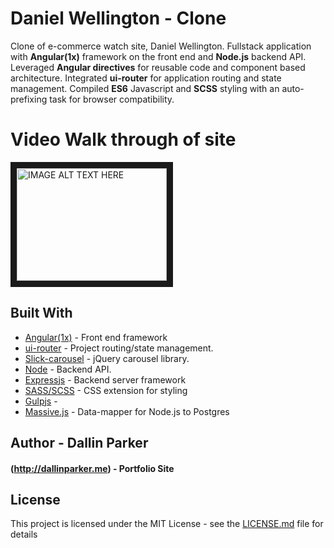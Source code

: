 # Daniel Wellington - Clone

Clone of e-commerce watch site, Daniel Wellington. Fullstack application with **Angular(1x)** framework on the front end and 
**Node.js** backend API. Leveraged **Angular directives**  for reusable code and component based architecture. Integrated 
**ui-router** for application routing and state management. Compiled **ES6** Javascript and **SCSS** styling with an auto-prefixing task for browser compatibility.

# Video Walk through of site

<a href="http://www.youtube.com/watch?feature=player_embedded&v=T7q6Aj5F-f8
" target="_blank"><img src="http://img.youtube.com/vi/T7q6Aj5F-f8/0.jpg" 
alt="IMAGE ALT TEXT HERE" width="240" height="180" border="10" /></a>

## Built With

* [Angular(1x)](https://angularjs.org/) - Front end framework
* [ui-router](https://ui-router.github.io/) - Project routing/state management.
* [Slick-carousel](http://kenwheeler.github.io/slick/) - jQuery carousel library.
* [Node](https://nodejs.org/en/) - Backend API.
* [Expressjs](https://expressjs.com/) - Backend server framework
* [SASS/SCSS](http://sass-lang.com/) - CSS extension for styling
* [Gulpjs](https://gulpjs.com/) - 
* [Massive.js](https://github.com/dmfay/massive-js) - Data-mapper for Node.js to Postgres


## Author - Dallin Parker

 #### (http://dallinparker.me) - Portfolio Site

## License

This project is licensed under the MIT License - see the [LICENSE.md](LICENSE.md) file for details
